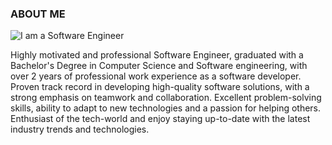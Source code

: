 ### ABOUT ME

![I am a Software Engineer](https://media.licdn.com/dms/image/v2/D4D16AQFl72zOJSLrVw/profile-displaybackgroundimage-shrink_350_1400/profile-displaybackgroundimage-shrink_350_1400/0/1724953491136?e=1731542400&v=beta&t=D5c1b3mikGyuhpdzVocTiDb98t-SqbW6FdBpI1J2ncQ)

Highly motivated and professional Software Engineer, graduated with a Bachelor's Degree in Computer Science and Software engineering, with over 2 years of professional work experience as a software developer. Proven track record in developing high-quality software solutions, with a strong emphasis on teamwork and collaboration. Excellent problem-solving skills, ability to adapt to new technologies and a passion for helping others. Enthusiast of the tech-world and enjoy staying up-to-date with the latest industry trends and technologies.
